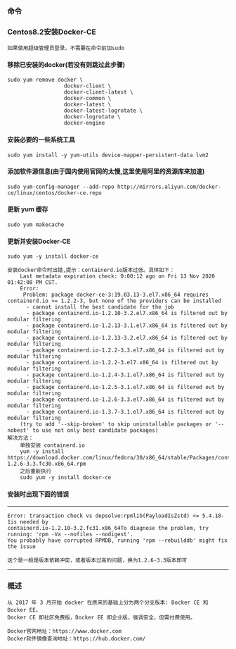 ### 命令
    
### Centos8.2安装Docker-CE
    如果使用超级管理员登录，不需要在命令前加sudo
#### 移除已安装的docker(若没有则跳过此步骤)
    sudo yum remove docker \
                      docker-client \
                      docker-client-latest \
                      docker-common \
                      docker-latest \
                      docker-latest-logrotate \
                      docker-logrotate \
                      docker-engine
#### 安装必要的一些系统工具
    sudo yum install -y yum-utils device-mapper-persistent-data lvm2
#### 添加软件源信息(由于国内使用官网的太慢,这里使用阿里的资源库来加速)
    sudo yum-config-manager --add-repo http://mirrors.aliyun.com/docker-ce/linux/centos/docker-ce.repo
#### 更新 yum 缓存
    sudo yum makecache
#### 更新并安装Docker-CE
    sudo yum -y install docker-ce
    
    安装docker命令时出错,提示：containerd.io版本过低。具体如下：
        Last metadata expiration check: 0:00:12 ago on Fri 13 Nov 2020 01:42:08 PM CST.
        Error: 
         Problem: package docker-ce-3:19.03.13-3.el7.x86_64 requires containerd.io >= 1.2.2-3, but none of the providers can be installed
          - cannot install the best candidate for the job
          - package containerd.io-1.2.10-3.2.el7.x86_64 is filtered out by modular filtering
          - package containerd.io-1.2.13-3.1.el7.x86_64 is filtered out by modular filtering
          - package containerd.io-1.2.13-3.2.el7.x86_64 is filtered out by modular filtering
          - package containerd.io-1.2.2-3.3.el7.x86_64 is filtered out by modular filtering
          - package containerd.io-1.2.2-3.el7.x86_64 is filtered out by modular filtering
          - package containerd.io-1.2.4-3.1.el7.x86_64 is filtered out by modular filtering
          - package containerd.io-1.2.5-3.1.el7.x86_64 is filtered out by modular filtering
          - package containerd.io-1.2.6-3.3.el7.x86_64 is filtered out by modular filtering
          - package containerd.io-1.3.7-3.1.el7.x86_64 is filtered out by modular filtering
        (try to add '--skip-broken' to skip uninstallable packages or '--nobest' to use not only best candidate packages)
    解决方法：
        单独安装 containerd.io
        yum -y install https://download.docker.com/linux/fedora/30/x86_64/stable/Packages/containerd.io-1.2.6-3.3.fc30.x86_64.rpm
        之后重新执行
        sudo yum -y install docker-ce
#### 安装时出现下面的错误
----
    Error: transaction check vs depsolve:rpmlib(PayloadIsZstd) <= 5.4.18-1is needed by 
    containerd.io-1.2.10-3.2.fc31.x86_64To diagnose the problem, try running: 'rpm -Va --nofiles --nodigest'.
    You probably have corrupted RPMDB, running 'rpm --rebuilddb' might fix the issue
    
    这个是一般是版本依赖冲突，或者版本过高的问题，换为1.2.6-3.3版本即可
----
### 概述
    从 2017 年 3 月开始 docker 在原来的基础上分为两个分支版本: Docker CE 和 Docker EE。
    Docker CE 即社区免费版，Docker EE 即企业版，强调安全，但需付费使用。
    
    Docker官网地址：https://www.docker.com
    Docker软件镜像查询地址：https://hub.docker.com/